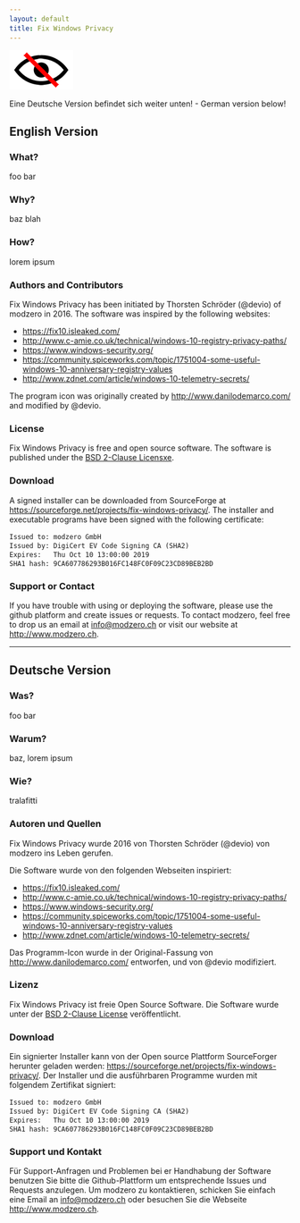 ```yaml
---
layout: default
title: Fix Windows Privacy
---
```


![logo](images/fwp-logo.png)

Eine Deutsche Version befindet sich weiter unten! - German version below!

## English Version

### What?

foo bar

### Why?

baz blah

### How?

lorem ipsum

### Authors and Contributors

Fix Windows Privacy has been initiated by Thorsten Schr&ouml;der (@devio) of modzero in 2016.
The software was inspired by the following websites:

* https://fix10.isleaked.com/
* http://www.c-amie.co.uk/technical/windows-10-registry-privacy-paths/
* https://www.windows-security.org/
* https://community.spiceworks.com/topic/1751004-some-useful-windows-10-anniversary-registry-values
* http://www.zdnet.com/article/windows-10-telemetry-secrets/

The program icon was originally created by http://www.danilodemarco.com/ and modified by @devio.

### License

Fix Windows Privacy is free and open source software. The software is published under the [BSD 2-Clause Licensxe](https://opensource.org/licenses/BSD-2-Clause).

### Download

A signed installer can be downloaded from SourceForge at https://sourceforge.net/projects/fix-windows-privacy/. The installer and executable programs have been signed with the following certificate:


    Issued to: modzero GmbH
    Issued by: DigiCert EV Code Signing CA (SHA2)
    Expires:   Thu Oct 10 13:00:00 2019
    SHA1 hash: 9CA607786293B016FC148FC0F09C23CD89BEB2BD

 
### Support or Contact

If you have trouble with using or deploying the software, please use the github platform and create issues or requests. To contact modzero, feel free to drop us an email at info@modzero.ch or visit our website at http://www.modzero.ch.


***

## Deutsche Version

### Was?

foo bar

### Warum?

baz, lorem ipsum

### Wie?

tralafitti


### Autoren und Quellen

Fix Windows Privacy wurde 2016 von Thorsten Schr&ouml;der (@devio) von modzero ins Leben gerufen.

Die Software wurde von den folgenden Webseiten inspiriert:

* https://fix10.isleaked.com/
* http://www.c-amie.co.uk/technical/windows-10-registry-privacy-paths/
* https://www.windows-security.org/
* https://community.spiceworks.com/topic/1751004-some-useful-windows-10-anniversary-registry-values
* http://www.zdnet.com/article/windows-10-telemetry-secrets/

Das Programm-Icon wurde in der Original-Fassung von http://www.danilodemarco.com/ entworfen, und von @devio modifiziert.

### Lizenz

Fix Windows Privacy ist freie Open Source Software. Die Software wurde unter der [BSD 2-Clause License](https://opensource.org/licenses/BSD-2-Clause) ver&ouml;ffentlicht.

### Download

Ein signierter Installer kann von der Open source Plattform SourceForger herunter geladen werden:  https://sourceforge.net/projects/fix-windows-privacy/. Der Installer und die ausf&uuml;hrbaren Programme wurden mit folgendem Zertifikat signiert:

    Issued to: modzero GmbH
    Issued by: DigiCert EV Code Signing CA (SHA2)
    Expires:   Thu Oct 10 13:00:00 2019
    SHA1 hash: 9CA607786293B016FC148FC0F09C23CD89BEB2BD


### Support und Kontakt

F&uuml;r Support-Anfragen und Problemen bei er Handhabung der Software benutzen Sie bitte die Github-Plattform um entsprechende Issues und Requests anzulegen. Um modzero zu kontaktieren, schicken Sie einfach eine Email an info@modzero.ch oder besuchen Sie die Webseite http://www.modzero.ch.

